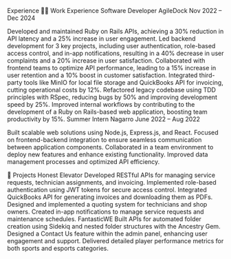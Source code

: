 Experience
👨‍💻 Work Experience
Software Developer
AgileDock
Nov 2022 – Dec 2024

Developed and maintained Ruby on Rails APIs, achieving a 30% reduction in API latency and a 25% increase in user engagement.
Led backend development for 3 key projects, including user authentication, role-based access control, and in-app notifications, resulting in a 40% decrease in user complaints and a 20% increase in user satisfaction.
Collaborated with frontend teams to optimize API performance, leading to a 15% increase in user retention and a 10% boost in customer satisfaction.
Integrated third-party tools like MinIO for local file storage and QuickBooks API for invoicing, cutting operational costs by 12%.
Refactored legacy codebase using TDD principles with RSpec, reducing bugs by 50% and improving development speed by 25%.
Improved internal workflows by contributing to the development of a Ruby on Rails-based web application, boosting team productivity by 15%.
Summer Intern
Nagarro
June 2022 – Aug 2022

Built scalable web solutions using Node.js, Express.js, and React.
Focused on frontend-backend integration to ensure seamless communication between application components.
Collaborated in a team environment to deploy new features and enhance existing functionality.
Improved data management processes and optimized API efficiency.



🚀 Projects
Honest Elevator
Developed RESTful APIs for managing service requests, technician assignments, and invoicing.
Implemented role-based authentication using JWT tokens for secure access control.
Integrated QuickBooks API for generating invoices and downloading them as PDFs.
Designed and implemented a quoting system for technicians and shop owners.
Created in-app notifications to manage service requests and maintenance schedules.
FantasticWE
Built APIs for automated folder creation using Sidekiq and nested folder structures with the Ancestry Gem.
Designed a Contact Us feature within the admin panel, enhancing user engagement and support.
Delivered detailed player performance metrics for both sports and esports categories.